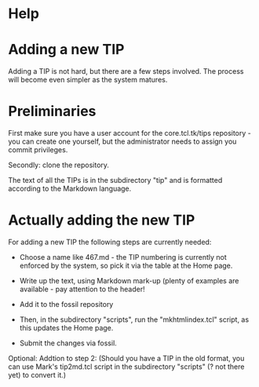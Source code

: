 # Help

# Adding a new TIP

Adding a TIP is not hard, but there are a few steps involved. The
process will become even simpler as the system matures.

# Preliminaries

First make sure you have a user account for the core.tcl.tk/tips
repository - you can create one yourself, but the administrator needs to
assign you commit privileges.

Secondly: clone the repository.

The text of all the TIPs is in the subdirectory "tip" and is formatted
according to the Markdown language.

# Actually adding the new TIP

For adding a new TIP the following steps are currently needed:

 * Choose a name like 467.md - the TIP numbering is currently not
   enforced by the system, so pick it via the table at the Home page.

 * Write up the text, using Markdown mark-up (plenty of examples are
   available - pay attention to the header!

 * Add it to the fossil repository

 * Then, in the subdirectory "scripts", run the "mkhtmlindex.tcl"
   script, as this updates the Home page.

 * Submit the changes via fossil.



Optional:
Addtion to step 2:
(Should you have a TIP in the old format, you can use Mark's
tip2md.tcl script in the subdirectory
"scripts" (? not there yet) to convert it.)

